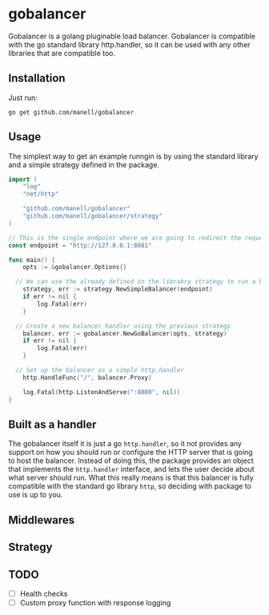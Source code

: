 # gobalancer
Gobalancer is a golang pluginable load balancer. Gobalancer is compatible with the go standard library http.handler, so it can be used with any other libraries that are compatible too.

## Installation
Just run: 

```go get github.com/manell/gobalancer```

## Usage
The simplest way to get an example runngin is by using the standard library and a simple strategy defined in the package.

```go
import (
	"log"
	"net/http"

	"github.com/manell/gobalancer"
	"github.com/manell/gobalancer/strategy"
)

// This is the single endpoint where we are going to redirect the requests
const endpoint = "http://127.0.0.1:8081"

func main() {
	opts := &gobalancer.Options{}

  // We can use the already defined in the librabry strategy to run a basic example
	strategy, err := strategy.NewSimpleBalancer(endpoint)
	if err != nil {
		log.Fatal(err)
	}

  // Create a new balancer handler using the previous strategy
	balancer, err := gobalancer.NewGoBalancer(opts, strategy)
	if err != nil {
		log.Fatal(err)
	}

  // Set up the balancer as a simple http.handler
	http.HandleFunc("/", balancer.Proxy)

	log.Fatal(http.ListenAndServe(":8080", nil))
}


```

## Built as a handler
The gobalancer itself it is just a go ```http.handler```, so it not provides any support on how you should run or configure the HTTP server that is going to host the balancer. Instead of doing this, the package provides an object that implements the ```http.handler``` interface, and lets the user decide about what server should run. What this really means is that this balancer is fully compatible with the standard go library ```http```, so deciding with package to use is up to you.


## Middlewares
## Strategy

## TODO
- [ ] Health checks
- [ ] Custom proxy function with response logging
